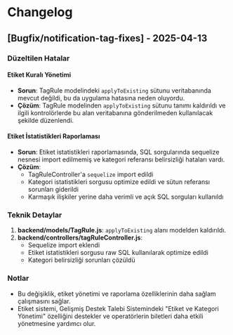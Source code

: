 # Changelog

## [Bugfix/notification-tag-fixes] - 2025-04-13

### Düzeltilen Hatalar

#### Etiket Kuralı Yönetimi
- **Sorun**: TagRule modelindeki `applyToExisting` sütunu veritabanında mevcut değildi, bu da uygulama hatasına neden oluyordu.
- **Çözüm**: TagRule modelinden `applyToExisting` sütunu tanımı kaldırıldı ve ilgili kontrolörlerde bu alan veritabanına gönderilmeden kullanılacak şekilde düzenlendi.

#### Etiket İstatistikleri Raporlaması
- **Sorun**: Etiket istatistikleri raporlamasında, SQL sorgularında sequelize nesnesi import edilmemiş ve kategori referansı belirsizliği hataları vardı.
- **Çözüm**: 
  - TagRuleController'a `sequelize` import edildi
  - Kategori istatistikleri sorgusu optimize edildi ve sütun referansı sorunları giderildi
  - Karmaşık ilişkiler yerine daha verimli ve açık SQL sorguları kullanıldı

### Teknik Detaylar

1. **backend/models/TagRule.js**: `applyToExisting` alanı modelden kaldırıldı.
2. **backend/controllers/tagRuleController.js**: 
   - Sequelize import eklendi
   - Etiket istatistikleri sorgusu raw SQL kullanılarak optimize edildi
   - Kategori belirsizliği sorunları çözüldü

### Notlar

- Bu değişiklik, etiket yönetimi ve raporlama özelliklerinin daha sağlam çalışmasını sağlar.
- Etiket sistemi, Gelişmiş Destek Talebi Sistemindeki "Etiket ve Kategori Yönetimi" özelliğini destekler ve operatörlerin biletleri daha etkili yönetmesine yardımcı olur.
